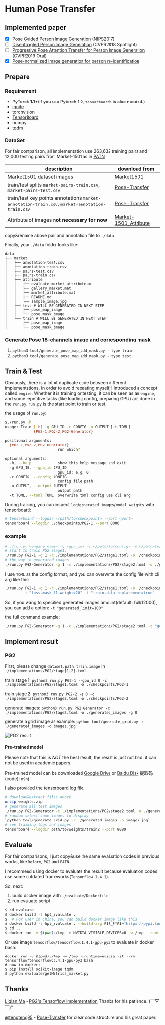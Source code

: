 # Human Pose Transfer

## Implemented paper

- [x] [Pose Guided Person Image Generation](http://arxiv.org/abs/1705.09368) (NIPS2017)
- [ ] [Disentangled Person Image Generation](http://arxiv.org/abs/1712.02621) (CVPR2018 Spotlight)
- [ ] [Progressive Pose Attention Transfer for Person Image Generation](https://arxiv.org/abs/1904.03349) (CVPR2019 Oral)
- [x] [Pose-normalized image generation for person re-identification](https://arxiv.org/abs/1712.02225)

## Prepare

### Requirement

* PyTorch **1.1+**(if you use Pytorch 1.0, `tensorboardX` is also needed.)
* [ignite](https://pytorch.org/ignite/)
* torchvision
* [TensorBoard](https://www.tensorflow.org/tensorboard/)
* numpy
* tqdm


### DataSet

For fair comparison, all implementation use 263,632 training pairs and 12,000 testing pairs from Market-1501 
as in [PATN](https://arxiv.org/abs/1904.03349)

| description                                                  | download from                                                |
| ------------------------------------------------------------ | ------------------------------------------------------------ |
| Market1501 dataset images                                    | [Market1501](http://www.liangzheng.com.cn/Project/project_reid.html) |
| train/test splits `market-pairs-train.csv`, `market-pairs-test.csv` | [Pose-Transfer](https://github.com/tengteng95/Pose-Transfer#data-preperation) |
| train/test key points annotations `market-annotation-train.csv`, `market-annotation-train.csv` | [Pose-Transfer](https://github.com/tengteng95/Pose-Transfer#data-preperation) |
| Attribute of images **not necessary for now**                | [Market-1501_Attribute](https://github.com/vana77/Market-1501_Attribute) | 

copy&rename above pair and annotation file to `./data`

Finally, your `./data` folder looks like:

```text
data
├── market
│   ├── annotation-test.csv
│   ├── annotation-train.csv
│   ├── pairs-test.csv
│   ├── pairs-train.csv
│   ├── attribute
│   │   ├── evaluate_market_attribute.m
│   │   ├── gallery_market.mat
│   │   ├── market_attribute.mat
│   │   ├── README.md
│   │   └── sample_image.jpg
│   ├── test # WILL BE GENERATED IN NEXT STEP
│   │   ├── pose_map_image
│   │   └── pose_mask_image
│   └── train # WILL BE GENERATED IN NEXT STEP
│       ├── pose_map_image
│       └── pose_mask_image
```

### Generate Pose 18-channels image and corresponding mask

1. `python3 tool/generate_pose_map_add_mask.py --type train`
2. `python3 tool/generate_pose_map_add_mask.py --type test`

## Train & Test

Obviously, there is a lot of duplicate code between different implementations. 
In order to avoid repeating myself, I introduced a concept called `engine`.
Whether it is training or testing, it can be seen as an `engine`, and some repetitive tasks 
(like loading config, preparing GPU) are done in the `run.py`. 
`run.py` is the start point to train or test.

the usage of `run.py`:
```bash
$./run.py -h
usage: Train [-h] -g GPU_ID -c CONFIG -o OUTPUT [-t TOML]
             {PG2-1,PG2-2,PG2-Generator}

positional arguments:
  {PG2-1,PG2-2,PG2-Generator}
                        run which?

optional arguments:
  -h, --help            show this help message and exit
  -g GPU_ID, --gpu_id GPU_ID
                        gpu_id: e.g. 0
  -c CONFIG, --config CONFIG
                        config file path
  -o OUTPUT, --output OUTPUT
                        output path
  -t TOML, --toml TOML  overwrite toml config use cli arg
```

During training, you can inspect `log`/`generated_images`/`model_weights` with tensorboard:

```bash
# tensorboard --logdir </path/to/checkpoint> --port <port>
tensorboard --logdir ./checkpoints/PG2-1 --port 8000
```

### example
```bash
# ./run.py <engine_name> -g <gpu_id> -c </path/to/config> -o </path/to/checkpoint>
# start to train PG2 stage1.
./run.py PG2-1 -g 1 -c ./implementations/PG2/stage1.toml -o ./checkpoints/PG2-1
# the way to generated images
./run.py PG2-Generator -g 1 -c ./implementations/PG2/stage2.toml -o ./generated_images/PG2
```

I use `TOML` as the config format, and you can overwrite the config file with cli arg like this:

```bash
./run.py PG2-1 -g 1 -c ./implementations/PG2/stage1.toml -o ./checkpoints/PG2-1 \
        -t "loss.mask_l1.weight=20" -t "train.data.replacement=true"
``` 

So, if you wang to specified generated images amount(default: full/12000), you can add a option: `-t "generated_limit=100"`

the full command example:

```bash
./run.py PG2-Generator -g 1 -c ./implementations/PG2/stage2.toml -t "generated_limit=100"  -t "model.generator1.pretrained_path='./checkpoint/PG2-1/network_G1_26000.pth'" -t "model.generator2.pretrained_path='./checkpoint/PG2-2_26000/network_G2_13000.pth'" -o generated_images
```

## Implement result

### PG2

First, please change `dataset.path.train.image` in `./implementations/PG2/stage[1|2].toml`

train stage 1: `python3 run.py PG2-1 --gpu_id 0 -c ./implementations/PG2/stage1.toml -o ./checkpoints/PG2-1`

train stage 2: `python3 run.py PG2-2 -g 0 -c ./implementations/PG2/stage2.toml -o ./checkpoints/PG2-2`

generate images: `python3 run.py PG2-Generator -c ./implementations/PG2/stage2.toml -o ./generated_images -g 0`

generate a grid image as example: `python tool/generate_grid.py -r ./generated_images -o images.jpg`

![PG2 result](doc/image/PG2-origin.jpg)

#### Pre-trained model

Please note that this is *NOT* the best result, the result is just not bad. it can not be used in academic papers.

Pre-trained model can be downloaded [Google Drive](https://drive.google.com/open?id=1BCT4cF07Cq0EM62-Re6S56aTs_cc2280) or [Baidu Disk](https://pan.baidu.com/s/1loVpp8y67Xe4XOyR9Fq49w) 提取码(code): `n9nj`

I also provided the tensorboard log file.

```bash
# download&extract files above.
unzip weights.zip
# generate all test images
./run.py PG2-Generator -c ./implementations/PG2/stage2.toml -o ./generated_images -g 3  -t "model.generator1.pretrained_path='path/to/weights/G1.pth'" -t "model.generator2.pretrained_path='path/to/weights/G2.pth'"
# random select some images to display
`python tool/generate_grid.py -r ./generated_images -o images.jpg`
# see training logs and images.
tensorboard --logdir path/to/weights/train2 --port 8080
```

## Evaluate

For fair comparisons, I just copy&use the same evaluation codes in previous works, like `Deform`, `PG2` and `PATN`.

I recommend using docker to evaluate the result 
because evaluation codes use some outdated frameworks(`Tensorflow 1.4.1`).

So, next:

1. build docker image with `./evaluate/Dockerfile`
2. run evaluate script

```bash
$ cd evaluate
$ docker build -t hpt_evaluate . 
$  # For user in China, you can build docker image like this:
$ docker build -t hpt_evaluate . --build-arg PIP_PYPI="https://pypi.tuna.tsinghua.edu.cn/simple"
$ cd ..
$ docker run -v $(pwd):/tmp -e NVIDIA_VISIBLE_DEVICES=0 -w /tmp --runtime=nvidia -it --rm hpt_evaluate:latest python evaluate/getMetrics_market.py
```

Or use image `tensorflow/tensorflow:1.4.1-gpu-py3` to evaluate in docker bash:

```
docker run -v $(pwd):/tmp -w /tmp --runtime=nvidia -it --rm tensorflow/tensorflow:1.4.1-gpu-py3 bash
# now in docker:
$ pip install scikit-image tqdm 
$ python evaluate/getMetrics_market.py
```

## Thanks

[Liqian Ma](https://github.com/charliememory) - [PG2's Tensorflow implementation](https://github.com/charliememory/Pose-Guided-Person-Image-Generation)
Thanks for his patience. (￣▽￣)"

[@tengteng95](https://github.com/tengteng95) - [Pose-Transfer](https://github.com/tengteng95/Pose-Transfer) 
for clear code structure and his great paper.
